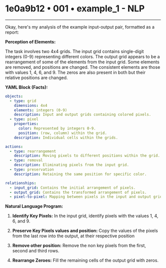 # 1e0a9b12 • 001 • example_1 - NLP

---
Okay, here's my analysis of the example input-output pair, formatted as a report:

**Perception of Elements:**

The task involves two 4x4 grids. The input grid contains single-digit integers (0-9) representing different colors. The output grid appears to be a rearrangement of some of the elements from the input grid. Some elements are removed, and positions are changed. The consistent elements are those with values 1, 4, 6, and 9. The zeros are also present in both but their relative positions are changed.

**YAML Block (Facts):**



```yaml
objects:
  - type: grid
    dimensions: 4x4
    elements: integers (0-9)
    description: Input and output grids containing colored pixels.
  - type: pixel
    properties:
      color: Represented by integers 0-9.
      position: (row, column) within the grid.
    description: Individual cells within the grids.

actions:
  - type: rearrangement
    description: Moving pixels to different positions within the grid.
  - type: removal
    description: Eliminating pixels from the input grid.
  - type: preservation
    description: Retaining the same position for specific color.

relationships:
  - input_grid: Contains the initial arrangement of pixels.
  - output_grid: Contains the transformed arrangement of pixels.
  - pixel-to-pixel: Mapping between pixels in the input and output grids (some are preserved, others are removed or reordered).

```



**Natural Language Program:**

1.  **Identify Key Pixels:** In the input grid, identify pixels with the values 1, 4, 6, and 9.

2.  **Preserve Key Pixels values and position:**
    Copy the values of the pixels from the last row into the output, at their respective position

3. **Remove other position:** Remove the non key pixels from the first, second and third rows.

4.  **Rearrange Zeroes:**
Fill the remaining cells of the output grid with zeros.


